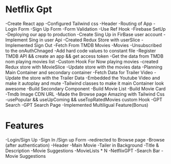 # Netflix Gpt

-Create React app
-Configured Tailwind css
-Header
-Routing of App
-Login Form
-Sign Up Form
-Form Validation
-Use Ref Hook
-Firebase SetUp
-Deploying our app to production
-Create Sing Up in FirBase user account
-Implement Sing in user Api
-Created Redux Store with userSlice
-Implemented Sign Out 
-Fetch From TMDB Movies
-Movies
-Unsubscribed to the onAuthChnaged 
-Add hard code values to constant file
-Register TMDB  API && create an app && get access token
-Get the data from TMDB nom playing movies list
-Custom Hook For Now playing movies
-created Redux store with MovieSlice
-Update store with the movies data
-Planning Main Container and secondary container
-Fetch Data for Trailer Video
-Update the store with the Trailer Data
-Embedded the Youtube Video and make it autoplay and mute
-Tailwind classes to  make it main Container  look awesome
-Build Secondary Component
-Build Movie List
-Build Movie Card
-Tmdb Image CDN URL
-Made the Browse page Amazing with Tailwind Css
-usePopular && useUpComing && useTopRatedMovies custom Hook
-GPT Search 
-GPT Search Page
-Implemented Multiligual Feature(Bonus)



# Features
-Login/Sign Up
    -Sign In /Sign up Form
    -redirected to  Browse page
-Browse (after authentication)
 -Header 
 -Main Movie
    -Tailer in Background
    -Title & Description
    -Movie Suggestions 
        -MovieLists * N
-NetflixGPT 
    -Search Bar
    -Movie Suggestions 
